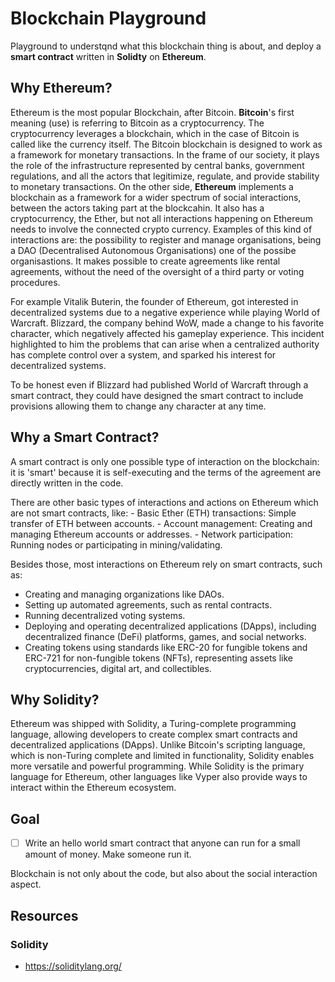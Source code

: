 # Blockchain Playground

Playground to understqnd what this blockchain thing is about, and deploy a **smart contract** written in **Solidty** on **Ethereum**.

## Why Ethereum?

Ethereum is the most popular Blockchain, after Bitcoin. **Bitcoin**'s first meaning (use) is referring to Bitcoin as a cryptocurrency. The cryptocurrency leverages a blockchain, which in the case of Bitcoin is called like the currency itself. The Bitcoin blockchain is designed to work as a framework for monetary transactions. In the frame of our society, it plays the role of the infrastructure represented by central banks, government regulations, and all the actors that legitimize, regulate, and provide stability to monetary transactions. On the other side, **Ethereum** implements a blockchain as a framework for a wider spectrum of social interactions, between the actors taking part at the blockcahin. It also has a cryptocurrency, the Ether, but not all interactions happening on Ethereum needs to involve the connected crypto currency. Examples of this kind of interactions are: the possibility to register and manage organisations, being a DAO (Decentralised Autonomous Organisations) one of the possibe organisastions. It makes possible to create agreements like rental agreements, without the need of the oversight of a third party or voting procedures.

For example Vitalik Buterin, the founder of Ethereum, got interested in decentralized systems due to a negative experience while playing World of Warcraft. Blizzard, the company behind WoW, made a change to his favorite character, which negatively affected his gameplay experience. This incident highlighted to him the problems that can arise when a centralized authority has complete control over a system, and sparked his interest for decentralized systems.

To be honest even if Blizzard had published World of Warcraft through a smart contract, they could have designed the smart contract to include provisions allowing them to change any character at any time.

## Why a Smart Contract?

A smart contract is only one possible type of interaction on the blockchain: it is 'smart' because it is self-executing and the terms of the agreement are directly written in the code.

There are other basic types of interactions and actions on Ethereum which are not smart contracts, like: - Basic Ether (ETH) transactions: Simple transfer of ETH between accounts. - Account management: Creating and managing Ethereum accounts or addresses. - Network participation: Running nodes or participating in mining/validating.

Besides those, most interactions on Ethereum rely on smart contracts, such as:

- Creating and managing organizations like DAOs.
- Setting up automated agreements, such as rental contracts.
- Running decentralized voting systems.
- Deploying and operating decentralized applications (DApps), including decentralized finance (DeFi) platforms, games, and social networks.
- Creating tokens using standards like ERC-20 for fungible tokens and ERC-721 for non-fungible tokens (NFTs), representing assets like cryptocurrencies, digital art, and collectibles.

## Why Solidity?

Ethereum was shipped with Solidity, a Turing-complete programming language, allowing developers to create complex smart contracts and decentralized applications (DApps). Unlike Bitcoin's scripting language, which is non-Turing complete and limited in functionality, Solidity enables more versatile and powerful programming. While Solidity is the primary language for Ethereum, other languages like Vyper also provide ways to interact within the Ethereum ecosystem.

## Goal

- [ ] Write an hello world smart contract that anyone can run for a small amount of money. Make someone run it.

Blockchain is not only about the code, but also about the social interaction aspect.

## Resources

### Solidity

- https://soliditylang.org/
